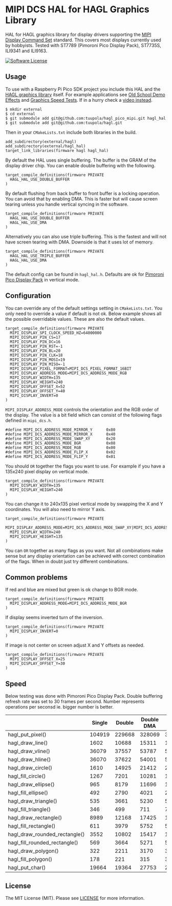 # MIPI DCS HAL for HAGL Graphics Library

HAL for HAGL graphics library for display drivers supporting the [MIPI Display Command Set](https://www.mipi.org/specifications/display-command-set) standard. This covers most displays currently used by hobbyists. Tested with ST7789 (Pimoroni Pico Display Pack), ST7735S, ILI9341 and ILI9163.

[![Software License](https://img.shields.io/badge/license-MIT-brightgreen.svg?style=flat-square)](LICENSE.md)

## Usage

To use with a Raspberry Pi Pico SDK project you include this HAL and the [HAGL graphics library](https://github.com/tuupola/hagl) itself. For example applications see [Old School Demo Effects](https://github.com/tuupola/pico_effects) and [Graphics Speed Tests](https://github.com/tuupola/pico_effects). If in a hurry check a [video instead](https://vimeo.com/510236080).

```
$ mkdir external
$ cd external
$ git submodule add git@github.com:tuupola/hagl_pico_mipi.git hagl_hal
$ git submodule add git@github.com:tuupola/hagl.git
```

Then in your `CMakeLists.txt` include both libraries in the build.

```
add_subdirectory(external/hagl)
add_subdirectory(external/hagl_hal)
target_link_libraries(firmware hagl hagl_hal)

```

By default the HAL uses single buffering. The buffer is the GRAM of the display driver chip. You can enable double buffering with the following.

```
target_compile_definitions(firmware PRIVATE
  HAGL_HAL_USE_DOUBLE_BUFFER
)
```

By default flushing from back buffer to front buffer is a locking operation. You can avoid that by enabling DMA. This is faster but will cause screen tearing unless you handle vertical syncing in the software.

```
target_compile_definitions(firmware PRIVATE
  HAGL_HAL_USE_DOUBLE_BUFFER
  HAGL_HAL_USE_DMA
)
```

Alternatively you can also use triple buffering. This is the fastest and will not have screen tearing with DMA. Downside is that it uses lot of memory.


```
target_compile_definitions(firmware PRIVATE
  HAGL_HAL_USE_TRIPLE_BUFFER
  HAGL_HAL_USE_DMA
)
```

The default config can be found in `hagl_hal.h`. Defaults are ok for [Pimoroni Pico Display Pack](https://shop.pimoroni.com/products/pico-display-pack) in vertical mode.

## Configuration

You can override any of the default settings setting in `CMakeLists.txt`. You only need to override a value if default is not ok. Below example shows all the possible overridable values. These are also the default values.

```
target_compile_definitions(firmware PRIVATE
  MIPI_DISPLAY_SPI_CLOCK_SPEED_HZ=64000000
  MIPI_DISPLAY_PIN_CS=17
  MIPI_DISPLAY_PIN_DC=16
  MIPI_DISPLAY_PIN_RST=-1
  MIPI_DISPLAY_PIN_BL=20
  MIPI_DISPLAY_PIN_CLK=18
  MIPI_DISPLAY_PIN_MOSI=19
  MIPI_DISPLAY_PIN_MISO=-1
  MIPI_DISPLAY_PIXEL_FORMAT=MIPI_DCS_PIXEL_FORMAT_16BIT
  MIPI_DISPLAY_ADDRESS_MODE=MIPI_DCS_ADDRESS_MODE_RGB
  MIPI_DISPLAY_WIDTH=135
  MIPI_DISPLAY_HEIGHT=240
  MIPI_DISPLAY_OFFSET_X=52
  MIPI_DISPLAY_OFFSET_Y=40
  MIPI_DISPLAY_INVERT=0
)
```

`MIPI_DISPLAY_ADDRESS_MODE` controls the orientation and the RGB order of the display. The value is a bit field which can consist of the following flags defined in `mipi_dcs.h`.

```
#define MIPI_DCS_ADDRESS_MODE_MIRROR_Y      0x80
#define MIPI_DCS_ADDRESS_MODE_MIRROR_X      0x40
#define MIPI_DCS_ADDRESS_MODE_SWAP_XY       0x20
#define MIPI_DCS_ADDRESS_MODE_BGR           0x08
#define MIPI_DCS_ADDRESS_MODE_RGB           0x00
#define MIPI_DCS_ADDRESS_MODE_FLIP_X        0x02
#define MIPI_DCS_ADDRESS_MODE_FLIP_Y        0x01
```

You should `OR` together the flags you want to use. For example if you have a 135x240 pixel display on vertical mode.

```
target_compile_definitions(firmware PRIVATE
  MIPI_DISPLAY_WIDTH=135
  MIPI_DISPLAY_HEIGHT=240
)
```

You can change it to 240x135 pixel vertical mode by swapping the X and Y coordinates. You will also need to mirror Y axis.

```
target_compile_definitions(firmware PRIVATE
  MIPI_DISPLAY_ADDRESS_MODE=MIPI_DCS_ADDRESS_MODE_SWAP_XY|MIPI_DCS_ADDRESS_MODE_MIRROR_Y
  MIPI_DISPLAY_WIDTH=240
  MIPI_DISPLAY_HEIGHT=135
)
```

You can `OR` together as many flags as you want. Not all combinations make sense but any display orientation can be achieved with correct combination of the flags. When in doubt just try different combinations.

## Common problems

If red and blue are mixed but green is ok change to BGR mode.

```
target_compile_definitions(firmware PRIVATE
  MIPI_DISPLAY_ADDRESS_MODE=MIPI_DCS_ADDRESS_MODE_BGR
)
```

If display seems inverted turn of the inversion.

```
target_compile_definitions(firmware PRIVATE
  MIPI_DISPLAY_INVERT=0
)
```

If image is not center on screen adjust X and Y offsets as needed.

```
target_compile_definitions(firmware PRIVATE
  MIPI_DISPLAY_OFFSET_X=25
  MIPI_DISPLAY_OFFSET_Y=30
)
```

## Speed

Below testing was done with Pimoroni Pico Display Pack. Double buffering refresh rate was set to 30 frames per second. Number represents operations per seconsd ie. bigger number is better.

|                               | Single | Double    | Double DMA | Triple DMA |
|-------------------------------|--------|-----------|------------|------------|
| hagl_put_pixel()              | 104919 |    229668 |     328069 |     328080 |
| hagl_draw_line()              |   1602 |     10688 |      15311 |      15313 |
| hagl_draw_vline()             |  36079 |     37557 |      53787 |      53877 |
| hagl_draw_hline()             |  36070 |     37622 |      54001 |      53951 |
| hagl_draw_circle()            |   1610 |     14925 |      21412 |      21403 |
| hagl_fill_circle()            |   1267 |      7201 |      10281 |      10320 |
| hagl_draw_ellipse()           |    965 |      8179 |      11696 |      11715 |
| hagl_fill_ellipse()           |    492 |      2790 |       4021 |       2005 |
| hagl_draw_triangle()          |    535 |      3661 |       5230 |       5263 |
| hagl_fill_triangle()          |    346 |       499 |        711 |        716 |
| hagl_draw_rectangle()         |   8989 |     12168 |      17425 |      17420 |
| hagl_fill_rectangle()         |    611 |      3979 |       5752 |       5739 |
| hagl_draw_rounded_rectangle() |   3552 |     10802 |      15417 |      15468 |
| hagl_fill_rounded_rectangle() |    569 |      3664 |       5271 |       5259 |
| hagl_draw_polygon()           |    322 |      2211 |       3170 |       3170 |
| hagl_fill_polygon()           |    178 |       221 |        315 |        319 |
| hagl_put_char()               |  19664 |     19364 |      27753 |      27988 |

## License

The MIT License (MIT). Please see [LICENSE](LICENSE) for more information.
